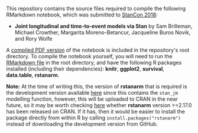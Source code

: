 This repository contains the source files required to compile the following RMarkdown notebook, which was submitted to [StanCon 2018](http://mc-stan.org/events/stancon2018/):

  * **Joint longitudinal and time-to-event models via Stan** by Sam Brilleman, Michael Crowther, Margarita Moreno-Betancur, Jacqueline Buros Novik, and Rory Wolfe

A [compiled PDF version](https://github.com/sambrilleman/2018-StanCon-Notebook/blob/master/notebook.pdf) of the notebook is included in the repository's root directory. To compile the notebook yourself, you will need to run the [RMarkdown file](https://github.com/sambrilleman/2018-StanCon-Notebook/blob/master/notebook.Rmd) in the root directory, and have the following R packages installed (including their dependencies): **knitr**, **ggplot2**, **survival**, **data.table**, **rstanarm**. 

**Note:** At the time of writing this, the version of **rstanarm** that is required is the development version available [here](https://github.com/stan-dev/rstanarm) since this contains the `stan_jm` modelling function, however, this will be uploaded to CRAN in the near future, so it may be worth checking [here](https://cran.r-project.org/web/packages/rstanarm/index.html) whether **rstanarm** version >=2.17.0 has been released on CRAN. If it has, then it would be easier to install the package directly from within R by calling `install.packages("rstanarm")` instead of downloading the development version from GitHub.
